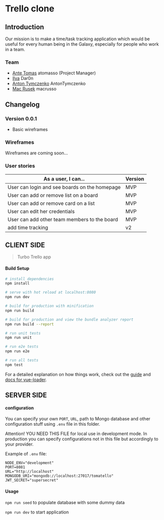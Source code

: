 # Trello clone

## Introduction
<div>
<p> Our mission is to make a time/task tracking application which would be useful for every human being in the Galaxy, especially for people who work in a team.</p>
</div>

### Team
<ul>
  <li><a href="https://github.com/atomasso">Ante Tomas</a> atomasso (Project Manager)</li>
  <li><a href="https://github.com/Dar0n">Ilya</a> Dar0n</li>
  <li><a href="https://github.com/AntonTymczenko">Anton Tymczenko</a> AntonTymczenko</li>
   <li><a href="https://github.com/macrusso">Mac Rusek</a> macrusso</li>
</ul>

## Changelog

### Version 0.0.1
<div>
  <ul>
    <li>Basic wireframes</li>
  </ul>
</div>

### Wireframes
<div>
<p>Wireframes are coming soon...</p>
</div>

### User stories

<div>

| As a user, I can... | Version |
| --- | --- |
| User can login and see boards on the homepage | MVP |
| User can add or remove list on a board | MVP |
| User can add or remove card on a list | MVP |
| User can edit her credentials | MVP |
| User can add other team members to the board | MVP |
| add time tracking | v2 |

</div>

## CLIENT SIDE

> Turbo Trello app

#### Build Setup

``` bash
# install dependencies
npm install

# serve with hot reload at localhost:8080
npm run dev

# build for production with minification
npm run build

# build for production and view the bundle analyzer report
npm run build --report

# run unit tests
npm run unit

# run e2e tests
npm run e2e

# run all tests
npm test
```

For a detailed explanation on how things work, check out the [guide](http://vuejs-templates.github.io/webpack/) and [docs for vue-loader](http://vuejs.github.io/vue-loader).


## SERVER SIDE

#### configuration
You can specify your own `PORT`, `URL`, path to Mongo database and other
configuration stuff using `.env` file in this folder.

Attention! YOU NEED THIS FILE for local use in development mode. In production
you can specify configurations not in this file but accordingly to your provider.

Example of `.env` file:
```
NODE_ENV="development"
PORT=8081
URL="http://localhost"
MONGODB_URI="mongodb://localhost:27017/tomatello"
JWT_SECRET="supersecret"
```

#### Usage
`npm run seed` to populate database with some dummy data

`npm run dev` to start application
